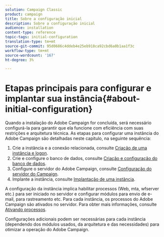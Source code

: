```yaml
---
solution: Campaign Classic
product: campaign
title: Sobre a configuração inicial
description: Sobre a configuração inicial
audience: installation
content-type: reference
topic-tags: initial-configuration
translation-type: tm+mt
source-git-commit: 95d0686c4ddeb4e25eb918ca92cbd6a0b1aa1f3c
workflow-type: tm+mt
source-wordcount: '167'
ht-degree: 3%

---
```



# Etapas principais para configurar e implantar sua instância{#about-initial-configuration}

Quando a instalação do Adobe Campaign for concluída, será necessário configurá-la para garantir que ela funcione com eficiência com suas restrições e arquitetura técnica. As etapas para configurar uma instância do Adobe Campaign são detalhadas neste capítulo, na seguinte sequência:

1. Crie a instância e a conexão relacionada, consulte [Criação de uma instância e logon](../../installation/using/creating-an-instance-and-logging-on.md).
1. Crie e configure o banco de dados, consulte [Criação e configuração do banco de dados](../../installation/using/creating-and-configuring-the-database.md).
1. Configure o servidor do Adobe Campaign, consulte [Configuração do servidor do Campaign](../../installation/using/campaign-server-configuration.md).
1. Implante a instância, consulte [Implantação de uma instância](../../installation/using/deploying-an-instance.md).

A configuração da instância implica habilitar processos (Web, mta, wfserver etc.) para ser iniciado no servidor e configurar módulos para envio de e-mail, para rastreamento etc. Para cada instância, os processos do Adobe Campaign são ativados no servidor. Para obter mais informações, consulte [Ativando processos](../../installation/using/campaign-server-configuration.md#enabling-processes).

Configurações adicionais podem ser necessárias para cada instância (dependendo dos módulos usados, da arquitetura e das necessidades) para otimizar a operação do Adobe Campaign.
